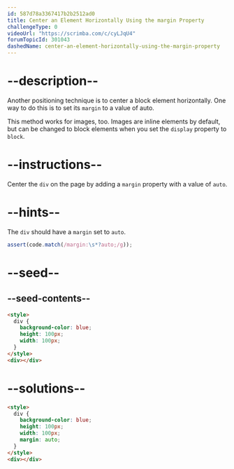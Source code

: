 ```yaml
---
id: 587d78a3367417b2b2512ad0
title: Center an Element Horizontally Using the margin Property
challengeType: 0
videoUrl: "https://scrimba.com/c/cyLJqU4"
forumTopicId: 301043
dashedName: center-an-element-horizontally-using-the-margin-property
---
```


# --description--

Another positioning technique is to center a block element horizontally. One way to do this is to set its `margin` to a value of auto.

This method works for images, too. Images are inline elements by default, but can be changed to block elements when you set the `display` property to `block`.

# --instructions--

Center the `div` on the page by adding a `margin` property with a value of `auto`.

# --hints--

The `div` should have a `margin` set to `auto`.

```js
assert(code.match(/margin:\s*?auto;/g));
```

# --seed--

## --seed-contents--

```html
<style>
  div {
    background-color: blue;
    height: 100px;
    width: 100px;
  }
</style>
<div></div>
```

# --solutions--

```html
<style>
  div {
    background-color: blue;
    height: 100px;
    width: 100px;
    margin: auto;
  }
</style>
<div></div>
```
